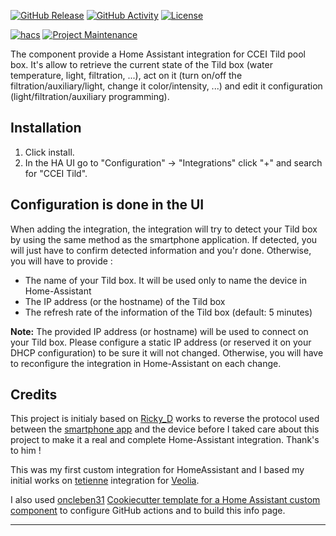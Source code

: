 [![GitHub Release][releases-shield]][releases]
[![GitHub Activity][commits-shield]][commits]
[![License][license-shield]][license]

[![hacs][hacsbadge]][hacs]
[![Project Maintenance][maintenance-shield]][user_profile]


The component provide a Home Assistant integration for CCEI Tild pool box. It's allow to retrieve the current state of the Tild box (water temperature, light, filtration, ...), act on it (turn on/off the filtration/auxiliary/light, change it color/intensity, ...) and edit it configuration (light/filtration/auxiliary programming).

## Installation

1. Click install.
1. In the HA UI go to "Configuration" -> "Integrations" click "+" and search for "CCEI Tild".

## Configuration is done in the UI

When adding the integration, the integration will try to detect your Tild box by using the same method as the smartphone application. If detected, you will just have to confirm detected information and you'r done. Otherwise, you will have to provide :

* The name of your Tild box. It will be used only to name the device in Home-Assistant
* The IP address (or the hostname) of the Tild box
* The refresh rate of the information of the Tild box (default: 5 minutes)

**Note:** The provided IP address (or hostname) will be used to connect on your Tild box. Please configure a static IP address (or reserved it on your DHCP configuration) to be sure it will not changed. Otherwise, you will have to reconfigure the integration in Home-Assistant on each change.

## Credits

This project is initialy based on [Ricky_D](https://forum.hacf.fr/u/Ricky_D) works to reverse the protocol used between the [smartphone app](https://play.google.com/store/apps/details?id=com.ccei.tild) and the device before I taked care about this project to make it a real and complete Home-Assistant integration. Thank's to him !

This was my first custom integration for HomeAssistant and I based my initial works on [tetienne](https://github.com/tetienne) integration for [Veolia](https://github.com/tetienne/veolia-custom-component).

I also used [oncleben31](https://github.com/oncleben31) [Cookiecutter template for a Home Assistant custom component](https://github.com/oncleben31/cookiecutter-homeassistant-custom-component) to configure GitHub actions and to build this info page.

---

[commits-shield]: https://img.shields.io/github/commit-activity/y/brenard/ccei-tild-custom-component.svg?style=for-the-badge
[commits]: https://github.com/brenard/ccei-tild-custom-component/commits/main
[hacs]: https://hacs.xyz
[hacsbadge]: https://img.shields.io/badge/HACS-Custom-orange.svg?style=for-the-badge
[license]: https://github.com/brenard/ccei-tild-custom-component/blob/main/LICENSE
[license-shield]: https://img.shields.io/github/license/brenard/ccei-tild-custom-component.svg?style=for-the-badge
[maintenance-shield]: https://img.shields.io/badge/maintainer-%40brenard-blue.svg?style=for-the-badge
[releases-shield]: https://img.shields.io/github/release/brenard/ccei-tild-custom-component.svg?style=for-the-badge
[releases]: https://github.com/brenard/ccei-tild-custom-component/releases
[user_profile]: https://github.com/brenard
